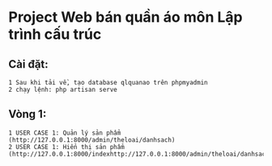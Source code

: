 # Project Web bán quần áo môn Lập trình cấu trúc
## Cài đặt:
	1 Sau khi tải về, tạo database qlquanao trên phpmyadmin
	2 chạy lệnh: php artisan serve
## Vòng 1:
	1 USER CASE 1: Quản lý sản phẩm (http://127.0.0.1:8000/admin/theloai/danhsach)
	2 USER CASE 1: Hiển thị sản phẩm (http://127.0.0.1:8000/indexhttp://127.0.0.1:8000/admin/theloai/danhsach)